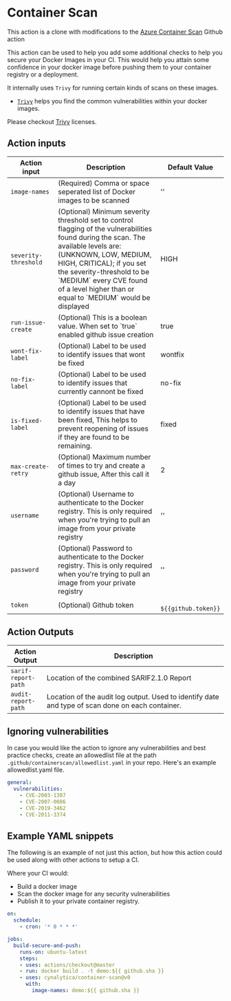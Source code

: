 # Container Scan

This action is a clone with modifications to the [Azure Container Scan](https://github.com/Azure/container-scan) Github action 

This action can be used to help you add some additional checks to help you secure your Docker Images in your  CI. This would help you attain some confidence in your docker image before pushing them to your container registry or a deployment.

It internally uses `Trivy` for running certain kinds of scans on these images. 
- [`Trivy`](https://github.com/aquasecurity/trivy) helps you find the common vulnerabilities within your docker images. 


Please checkout [Trivy](https://github.com/aquasecurity/trivy/blob/main/LICENSE) licenses.

## Action inputs
<table>
  <thead>
    <tr>
      <th width="25%">Action input</th>
      <th width="65%">Description</th>
      <th width="10%">Default Value</th>
    </tr>
  </thead>
  <tr>
    <td><code>image-names</code></td>
    <td>(Required) Comma or space seperated list of Docker images to be scanned</td>
    <td>''</td>
  </tr>
  <tr>
    <td><code>severity-threshold</code></td>
    <td>(Optional) Minimum severity threshold set to control flagging of the vulnerabilities found during the scan. The available levels are: (UNKNOWN, LOW, MEDIUM, HIGH, CRITICAL); if you set the severity-threshold to be `MEDIUM` every CVE found of a level higher than or equal to `MEDIUM` would be displayed</td>
    <td>HIGH</td>
  </tr>
 <tr>
    <td><code>run-issue-create</code></td>
    <td>(Optional) This is a boolean value. When set to `true` enabled github issue creation</td>
    <td>true</td>
  </tr>
 <tr>
    <td><code>wont-fix-label</code></td>
    <td>(Optional) Label to be used to identify issues that wont be fixed</td>
    <td>wontfix</td>
  </tr>
  <tr>
    <td><code>no-fix-label</code></td>
    <td>(Optional) Label to be used to identify issues that currently cannont be fixed</td>
    <td>no-fix</td>
  </tr> 
  <tr>
    <td><code>is-fixed-label</code></td>
    <td>(Optional) Label to be used to identify issues that have been fixed, This helps to prevent reopening of issues if they are found to be remaining.</td>
    <td>fixed</td>
  </tr>
 <tr>
    <td><code>max-create-retry</code></td>
    <td>(Optional) Maximum number of times to try and create a github issue, After this call it a day</td>
    <td>2</td>
  </tr>
  <tr>
    <td><code>username</code></td>
    <td>(Optional) Username to authenticate to the Docker registry. This is only required when you're trying to pull an image from your private registry</td>
    <td>''</td>
  </tr>
  <tr>
    <td><code>password</code></td>
    <td>(Optional) Password to authenticate to the Docker registry. This is only required when you're trying to pull an image from your private registry</td>
    <td>''</td>
  </tr>
  <tr>
    <td><code>token</code></td>
    <td>(Optional) Github token</td>
    <td><code> ${{github.token}} </code></td>
  </tr>
</table>

## Action Outputs
<table style="table-layout: fixed; width: 100%; border: none; border-collapse: collapse; border-spacing: 0;">
  <thead>
    <tr>
      <th style="width: 15%"> Action Output</th>
      <th style="width: 75%;">Description</th>
    </tr>
  </thead>
<tbody>
  <tr>
    <td><code>sarif-report-path</code></td>
    <td>Location of the combined SARIF2.1.0 Report</td>
  </tr>
  <tr>
    <td><code>audit-report-path</code></td>
    <td>Location of the audit log output. Used to identify date and type of scan done on each container.</td>
  </tr>
</tbody>
</table>

## Ignoring vulnerabilities
In case you would like the action to ignore any vulnerabilities and best practice checks, create an allowedlist file at the path `.github/containerscan/allowedlist.yaml` in your repo. Here's an example allowedlist.yaml file.

```yaml
general:
  vulnerabilities:
    - CVE-2003-1307
    - CVE-2007-0086
    - CVE-2019-3462
    - CVE-2011-3374
```

## Example YAML snippets

The following is an example of not just this action, but how this action could be used along with other  actions to setup a CI. 

Where your CI would:
- Build a docker image 
- Scan the docker image for any security vulnerabilities
- Publish it to your private container registry.

```yaml
on: 
  schedule: 
    - cron: '* 0 * * *'

jobs:
  build-secure-and-push:
    runs-on: ubuntu-latest
    steps:
    - uses: actions/checkout@master
    - run: docker build . -t demo:${{ github.sha }}
    - uses: cynalytica/container-scan@v0
      with:
        image-names: demo:${{ github.sha }}
```
